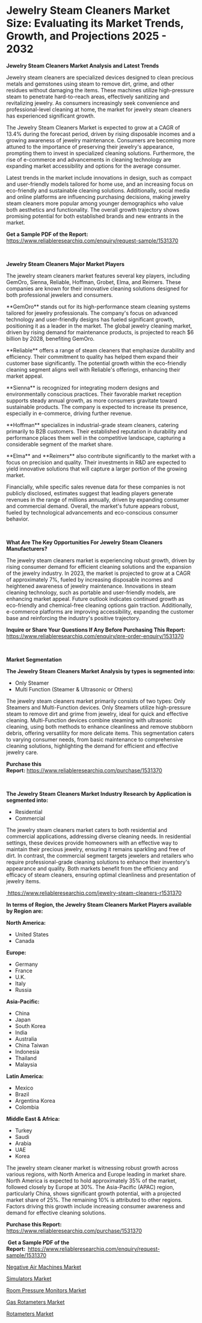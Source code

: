 <p><h1>Jewelry Steam Cleaners Market Size: Evaluating its Market Trends, Growth, and Projections 2025 - 2032</h1></p><p><strong>Jewelry Steam Cleaners Market Analysis and Latest Trends</strong></p>
<p><p>Jewelry steam cleaners are specialized devices designed to clean precious metals and gemstones using steam to remove dirt, grime, and other residues without damaging the items. These machines utilize high-pressure steam to penetrate hard-to-reach areas, effectively sanitizing and revitalizing jewelry. As consumers increasingly seek convenience and professional-level cleaning at home, the market for jewelry steam cleaners has experienced significant growth.</p><p>The Jewelry Steam Cleaners Market is expected to grow at a CAGR of 13.4% during the forecast period, driven by rising disposable incomes and a growing awareness of jewelry maintenance. Consumers are becoming more attuned to the importance of preserving their jewelry's appearance, prompting them to invest in specialized cleaning solutions. Furthermore, the rise of e-commerce and advancements in cleaning technology are expanding market accessibility and options for the average consumer. </p><p>Latest trends in the market include innovations in design, such as compact and user-friendly models tailored for home use, and an increasing focus on eco-friendly and sustainable cleaning solutions. Additionally, social media and online platforms are influencing purchasing decisions, making jewelry steam cleaners more popular among younger demographics who value both aesthetics and functionality. The overall growth trajectory shows promising potential for both established brands and new entrants in the market.</p></p>
<p><strong>Get a Sample PDF of the Report:&nbsp;</strong> <a href="https://www.reliableresearchiq.com/enquiry/request-sample/1531370?utm_campaign=121&utm_medium=2&utm_source=Github&utm_content=ia&utm_term=18022025&utm_id=jewelry-steam-cleaners">https://www.reliableresearchiq.com/enquiry/request-sample/1531370</a></p>
<p>&nbsp;</p>
<p><strong>Jewelry Steam Cleaners Major Market Players</strong></p>
<p><p>The jewelry steam cleaners market features several key players, including GemOro, Sienna, Reliable, Hoffman, Grobet, Elma, and Reimers. These companies are known for their innovative cleaning solutions designed for both professional jewelers and consumers. </p><p>**GemOro** stands out for its high-performance steam cleaning systems tailored for jewelry professionals. The company's focus on advanced technology and user-friendly designs has fueled significant growth, positioning it as a leader in the market. The global jewelry cleaning market, driven by rising demand for maintenance products, is projected to reach $6 billion by 2028, benefiting GemOro.</p><p>**Reliable** offers a range of steam cleaners that emphasize durability and efficiency. Their commitment to quality has helped them expand their customer base significantly. The potential growth within the eco-friendly cleaning segment aligns well with Reliable's offerings, enhancing their market appeal.</p><p>**Sienna** is recognized for integrating modern designs and environmentally conscious practices. Their favorable market reception supports steady annual growth, as more consumers gravitate toward sustainable products. The company is expected to increase its presence, especially in e-commerce, driving further revenue.</p><p>**Hoffman** specializes in industrial-grade steam cleaners, catering primarily to B2B customers. Their established reputation in durability and performance places them well in the competitive landscape, capturing a considerable segment of the market share.</p><p>**Elma** and **Reimers** also contribute significantly to the market with a focus on precision and quality. Their investments in R&D are expected to yield innovative solutions that will capture a larger portion of the growing market.</p><p>Financially, while specific sales revenue data for these companies is not publicly disclosed, estimates suggest that leading players generate revenues in the range of millions annually, driven by expanding consumer and commercial demand. Overall, the market's future appears robust, fueled by technological advancements and eco-conscious consumer behavior.</p></p>
<p>&nbsp;</p>
<p><strong>What Are The Key Opportunities For Jewelry Steam Cleaners Manufacturers?</strong></p>
<p><p>The jewelry steam cleaners market is experiencing robust growth, driven by rising consumer demand for efficient cleaning solutions and the expansion of the jewelry industry. In 2023, the market is projected to grow at a CAGR of approximately 7%, fueled by increasing disposable incomes and heightened awareness of jewelry maintenance. Innovations in steam cleaning technology, such as portable and user-friendly models, are enhancing market appeal. Future outlook indicates continued growth as eco-friendly and chemical-free cleaning options gain traction. Additionally, e-commerce platforms are improving accessibility, expanding the customer base and reinforcing the industry's positive trajectory.</p></p>
<p><strong>Inquire or Share Your Questions If Any Before Purchasing This Report:</strong> <a href="https://www.reliableresearchiq.com/enquiry/pre-order-enquiry/1531370?utm_campaign=121&utm_medium=2&utm_source=Github&utm_content=ia&utm_term=18022025&utm_id=jewelry-steam-cleaners">https://www.reliableresearchiq.com/enquiry/pre-order-enquiry/1531370</a></p>
<p>&nbsp;</p>
<p><strong>Market Segmentation</strong></p>
<p><strong>The Jewelry Steam Cleaners Market Analysis by types is segmented into:</strong></p>
<p><ul><li>Only Steamer</li><li>Multi Function (Steamer & Ultrasonic or Others)</li></ul></p>
<p><p>The jewelry steam cleaners market primarily consists of two types: Only Steamers and Multi-Function devices. Only Steamers utilize high-pressure steam to remove dirt and grime from jewelry, ideal for quick and effective cleaning. Multi-Function devices combine steaming with ultrasonic cleaning, using both methods to enhance cleanliness and remove stubborn debris, offering versatility for more delicate items. This segmentation caters to varying consumer needs, from basic maintenance to comprehensive cleaning solutions, highlighting the demand for efficient and effective jewelry care.</p></p>
<p><strong>Purchase this Report:&nbsp;</strong><a href="https://www.reliableresearchiq.com/purchase/1531370?utm_campaign=121&utm_medium=2&utm_source=Github&utm_content=ia&utm_term=18022025&utm_id=jewelry-steam-cleaners">https://www.reliableresearchiq.com/purchase/1531370</a></p>
<p>&nbsp;</p>
<p><strong>The Jewelry Steam Cleaners Market Industry Research by Application is segmented into:</strong></p>
<p><ul><li>Residential</li><li>Commercial</li></ul></p>
<p><p>The jewelry steam cleaners market caters to both residential and commercial applications, addressing diverse cleaning needs. In residential settings, these devices provide homeowners with an effective way to maintain their precious jewelry, ensuring it remains sparkling and free of dirt. In contrast, the commercial segment targets jewelers and retailers who require professional-grade cleaning solutions to enhance their inventory's appearance and quality. Both markets benefit from the efficiency and efficacy of steam cleaners, ensuring optimal cleanliness and presentation of jewelry items.</p></p>
<p><a href="https://www.reliableresearchiq.com/jewelry-steam-cleaners-r1531370?utm_campaign=121&utm_medium=2&utm_source=Github&utm_content=ia&utm_term=18022025&utm_id=jewelry-steam-cleaners">&nbsp;https://www.reliableresearchiq.com/jewelry-steam-cleaners-r1531370</a></p>
<p><strong>In terms of Region, the Jewelry Steam Cleaners Market Players available by Region are:</strong></p>
<p>
    <p> <strong> North America: </strong>
        <ul>
            <li>United States</li>
            <li>Canada</li>
        </ul>
        </p> 
    <p> <strong> Europe: </strong>
        <ul>
            <li>Germany</li>
            <li>France</li>
            <li>U.K.</li>
            <li>Italy</li>
            <li>Russia</li>
        </ul>
        </p> 
    <p> <strong> Asia-Pacific: </strong>
        <ul>
            <li>China</li>
            <li>Japan</li>
            <li>South Korea</li>
            <li>India</li>
            <li>Australia</li>
            <li>China Taiwan</li>
            <li>Indonesia</li>
            <li>Thailand</li>
            <li>Malaysia</li>
        </ul>
        </p> 
    <p> <strong> Latin America: </strong>
        <ul>
            <li>Mexico</li>
            <li>Brazil</li>
            <li>Argentina Korea</li>
            <li>Colombia</li>
        </ul>
        </p> 
    <p> <strong> Middle East & Africa: </strong>
        <ul>
            <li>Turkey</li>
            <li>Saudi</li>
            <li>Arabia</li>
            <li>UAE</li>
            <li>Korea</li>
        </ul>
    </p>
    </p>
<p><p>The jewelry steam cleaner market is witnessing robust growth across various regions, with North America and Europe leading in market share. North America is expected to hold approximately 35% of the market, followed closely by Europe at 30%. The Asia-Pacific (APAC) region, particularly China, shows significant growth potential, with a projected market share of 25%. The remaining 10% is attributed to other regions. Factors driving this growth include increasing consumer awareness and demand for effective cleaning solutions.</p></p>
<p><strong>Purchase this Report: </strong><a href="https://www.reliableresearchiq.com/purchase/1531370?utm_campaign=121&utm_medium=2&utm_source=Github&utm_content=ia&utm_term=18022025&utm_id=jewelry-steam-cleaners">https://www.reliableresearchiq.com/purchase/1531370</a></p>
<p>&nbsp;<strong>Get a Sample PDF of the Report:&nbsp;&nbsp;</strong><a href="https://www.reliableresearchiq.com/enquiry/request-sample/1531370?utm_campaign=121&utm_medium=2&utm_source=Github&utm_content=ia&utm_term=18022025&utm_id=jewelry-steam-cleaners">https://www.reliableresearchiq.com/enquiry/request-sample/1531370</a></p>
<p><strong></strong></p>
<p><p><a href="https://github.com/cornuznwazue/Market-Research-Report-List-1/blob/main/negative-air-machines-market.md?utm_campaign=121&utm_medium=2&utm_source=Github&utm_content=ia&utm_term=18022025&utm_id=jewelry-steam-cleaners">Negative Air Machines Market</a></p><p><a href="https://github.com/kolffmaris58/Market-Research-Report-List-1/blob/main/simulators-market.md?utm_campaign=121&utm_medium=2&utm_source=Github&utm_content=ia&utm_term=18022025&utm_id=jewelry-steam-cleaners">Simulators Market</a></p><p><a href="https://github.com/mupumafrhad/Market-Research-Report-List-1/blob/main/room-pressure-monitors-market.md?utm_campaign=121&utm_medium=2&utm_source=Github&utm_content=ia&utm_term=18022025&utm_id=jewelry-steam-cleaners">Room Pressure Monitors Market</a></p><p><a href="https://github.com/perezmichael28/Market-Research-Report-List-1/blob/main/gas-rotameters-market.md?utm_campaign=121&utm_medium=2&utm_source=Github&utm_content=ia&utm_term=18022025&utm_id=jewelry-steam-cleaners">Gas Rotameters Market</a></p><p><a href="https://github.com/darusesrak/Market-Research-Report-List-1/blob/main/rotameters-market.md?utm_campaign=121&utm_medium=2&utm_source=Github&utm_content=ia&utm_term=18022025&utm_id=jewelry-steam-cleaners">Rotameters Market</a></p></p>